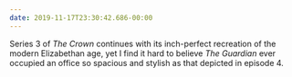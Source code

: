 ```yaml
---
date: 2019-11-17T23:30:42.686-00:00
---
```

Series 3 of <cite>The Crown</cite> continues with its inch-perfect recreation of the modern Elizabethan age, yet I find it hard to believe <cite>The Guardian</cite> ever occupied an office so spacious and stylish as that depicted in episode 4.
